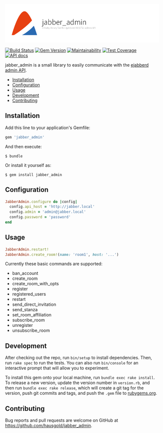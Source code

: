 ![jabber_admin](doc/assets/project.png)

[![Build Status](https://travis-ci.org/hausgold/jabber_admin.svg?branch=master)](https://travis-ci.org/hausgold/jabber_admin)
[![Gem Version](https://badge.fury.io/rb/jabber_admin.svg)](https://badge.fury.io/rb/jabber_admin)
[![Maintainability](https://api.codeclimate.com/v1/badges/0b3c444d8db8acaaba97/maintainability)](https://codeclimate.com/github/hausgold/jabber_admin/maintainability)
[![Test Coverage](https://api.codeclimate.com/v1/badges/0b3c444d8db8acaaba97/test_coverage)](https://codeclimate.com/github/hausgold/jabber_admin/test_coverage)
[![API docs](https://img.shields.io/badge/docs-API-blue.svg)](https://www.rubydoc.info/gems/jabber_admin)

jabber_admin is a small library to easily communicate with the [ejabberd
admin API](https://docs.ejabberd.im/developer/ejabberd-api/admin-api).

- [Installation](#installation)
- [Configuration](#configuration)
- [Usage](#usage)
- [Development](#development)
- [Contributing](#contributing)

## Installation

Add this line to your application's Gemfile:

```ruby
gem 'jabber_admin'
```

And then execute:

    $ bundle

Or install it yourself as:

    $ gem install jabber_admin

## Configuration

```ruby
JabberAdmin.configure do |config|
  config.api_host = 'http://jabber.local'
  config.admin = 'admin@jabber.local'
  config.password = 'password'
end
```

## Usage

```ruby
JabberAdmin.restart!
JabberAdmin.create_room!(name: 'room1', host: '...')
```

Currently these basic commands are supported:

- ban_account
- create_room
- create_room_with_opts
- register
- registered_users
- restart
- send_direct_invitation
- send_stanza
- set_room_affiliation
- subscribe_room
- unregister
- unsubscribe_room

## Development

After checking out the repo, run `bin/setup` to install dependencies. Then, run
`rake spec` to run the tests. You can also run `bin/console` for an interactive
prompt that will allow you to experiment.

To install this gem onto your local machine, run `bundle exec rake install`. To
release a new version, update the version number in `version.rb`, and then run
`bundle exec rake release`, which will create a git tag for the version, push
git commits and tags, and push the `.gem` file to
[rubygems.org](https://rubygems.org).

## Contributing

Bug reports and pull requests are welcome on GitHub at
https://github.com/hausgold/jabber_admin.
